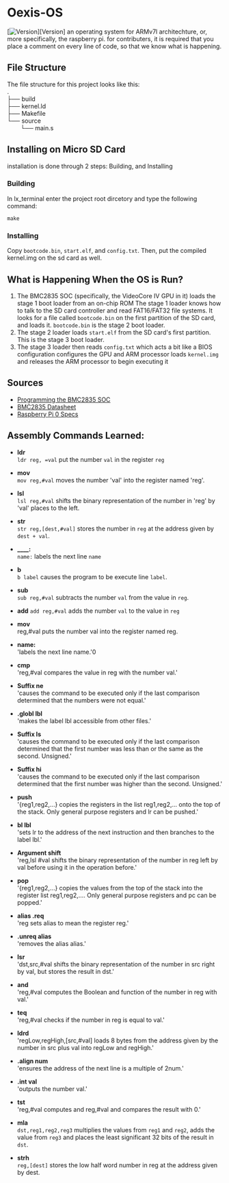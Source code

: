 # Oexis-OS
[![Version](https://img.shields.io/badge/Version-OK05-blue)][Version]
an operating system for ARMv7l architechture, or, more specifically, the raspberry pi. for contributers, it is required that you place a comment on every line of code, so that we know what is happening.

## File Structure
The file structure for this project looks like this: <br>
.<br>
├── build<br>
├── kernel.ld<br>
├── Makefile<br>
└── source<br>
&nbsp;&nbsp;&nbsp;&nbsp;&nbsp;&nbsp;&nbsp;&nbsp;└── main.s

## Installing on Micro SD Card
installation is done through 2 steps: Building, and Installing

### Building
In lx_terminal enter the project root dircetory and type the following command:
```
make
```

### Installing
Copy `bootcode.bin`, `start.elf`, and `config.txt`. Then, put the compiled kernel.img on the sd card as well.

## What is Happening When the OS is Run?
1. The BMC2835 SOC (specifically, the VideoCore IV GPU in it) loads the stage 1 boot loader from an on-chip ROM
    The stage 1 loader knows how to talk to the SD card controller and read FAT16/FAT32 file systems. It looks for a file called `bootcode.bin` on the first partition of the SD card, and loads it. `bootcode.bin` is the stage 2 boot loader.
2. The stage 2 loader loads `start.elf` from the SD card's first partition. This is the stage 3 boot loader.
3. The stage 3 loader then reads `config.txt` which acts a bit like a BIOS configuration configures the GPU and ARM processor loads `kernel.img` and releases the ARM processor to begin executing it

## Sources
 * [Programming the BMC2835 SOC](https://www.glennklockwood.com/embedded/bmc2835-gpio.html)
 * [BMC2835 Datasheet](https://datasheets.raspberrypi.org/bcm2835/bcm2835-peripherals.pdf)
 * [Raspberry Pi 0 Specs](https://cdn.sparkfun.com/assets/learn_tutorials/6/7/6/PiZero_1.pdf)

## Assembly Commands Learned:
* **ldr**  
    `ldr reg, =val` put the number `val` in the register `reg`

* **mov**  
      `mov reg,#val` moves the number 'val' into the register named 'reg'.
      
* **lsl**  
      `lsl reg,#val` shifts the binary representation of the number in 'reg' by 'val' places to the left.
 
* **str**  
    `str reg,[dest,#val]` stores the number in `reg` at the address given by `dest + val`.

* **____:**  
    `name:` labels the next line `name`

* **b**  
    `b label` causes the program to be execute line `label`.

* **sub**  
    `sub reg,#val` subtracts the number `val` from the value in `reg`.

* **add**
    `add reg,#val` adds the number `val` to the value in `reg`

* **mov**  
     reg,#val puts the number val into the register named reg.

* **name:**  
     'labels the next line name.'0

* **cmp**  
    'reg,#val compares the value in reg with the number val.'

* **Suffix ne**  
    'causes the command to be executed only if the last comparison determined that the numbers were not equal.'

* **.globl lbl**  
    'makes the label lbl accessible from other files.'

* **Suffix ls**  
    'causes the command to be executed only if the last comparison determined that the first number was less than or the same as the second. Unsigned.'

* **Suffix hi**  
    'causes the command to be executed only if the last comparison determined that the first number was higher than the second. Unsigned.'

* **push**  
    '{reg1,reg2,...} copies the registers in the list reg1,reg2,... onto the top of the stack. Only general purpose registers and lr can be pushed.'

* **bl lbl**  
    'sets lr to the address of the next instruction and then branches to the label lbl.'

* **Argument shift**  
    'reg,lsl #val shifts the binary representation of the number in reg left by val before using it in the operation before.'

* **pop**  
    '{reg1,reg2,...} copies the values from the top of the stack into the register list reg1,reg2,.... Only general purpose registers and pc can be popped.'

* **alias .req**  
    'reg sets alias to mean the register reg.'

* **.unreq alias**  
    'removes the alias alias.'

* **lsr**  
    'dst,src,#val shifts the binary representation of the number in src right by val, but stores the result in dst.'

* **and**  
    'reg,#val computes the Boolean and function of the number in reg with val.'

* **teq**  
    'reg,#val checks if the number in reg is equal to val.'

* **ldrd**  
    'regLow,regHigh,[src,#val] loads 8 bytes from the address given by the number in src plus val into regLow and regHigh.'

* **.align num**  
    'ensures the address of the next line is a multiple of 2num.'

* **.int val**  
    'outputs the number val.'

* **tst**  
    'reg,#val computes and reg,#val and compares the result with 0.'

* **mla**  
    `dst,reg1,reg2,reg3` multiplies the values from `reg1` and `reg2`, adds the value from `reg3` and places the least significant 32 bits of the result in `dst`.

* **strh**  
    `reg,[dest]` stores the low half word number in reg at the address given by dest.



